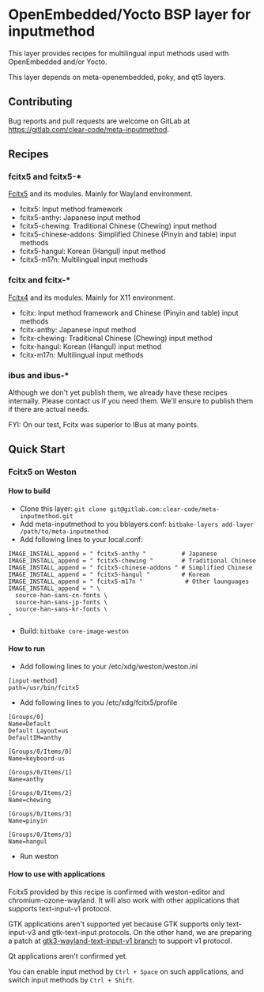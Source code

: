 OpenEmbedded/Yocto BSP layer for inputmethod
=============================================

This layer provides recipes for multilingual input methods used with
OpenEmbedded and/or Yocto.

This layer depends on meta-openembedded, poky, and qt5 layers.

Contributing
------------

Bug reports and pull requests are welcome on GitLab at
https://gitlab.com/clear-code/meta-inputmethod.

Recipes
-------

### fcitx5 and fcitx5-*

[Fcitx5](https://fcitx-im.org/wiki/Fcitx_5) and its modules.
Mainly for Wayland environment.

* fcitx5: Input method framework
* fcitx5-anthy: Japanese input method
* fcitx5-chewing: Traditional Chinese (Chewing) input method
* fcitx5-chinese-addons: Simplified Chinese (Pinyin and table) input methods
* fcitx5-hangul: Korean (Hangul) input method
* fcitx5-m17n: Multilingual input methods

### fcitx and fcitx-*

[Fcitx4](https://fcitx-im.org/wiki/Fcitx) and its modules.
Mainly for X11 environment.

* fcitx: Input method framework and Chinese (Pinyin and table) input methods
* fcitx-anthy: Japanese input method
* fcitx-chewing: Traditional Chinese (Chewing) input method
* fcitx-hangul: Korean (Hangul) input method
* fcitx-m17n: Multilingual input methods

### ibus and ibus-*

Although we don't yet publish them, we already have these recipes internally.
Please contact us if you need them. We'll ensure to publish them if there are
actual needs.

FYI: On our test, Fcitx was superior to IBus at many points.

Quick Start
-----------

### Fcitx5 on Weston

#### How to build

* Clone this layer:
  `git clone git@gitlab.com:clear-code/meta-inputmethod.git `
* Add meta-inputmethod to you bblayers.conf:
  `bitbake-layers add-layer /path/to/meta-inputmethod`
* Add following lines to your local.conf:
```
IMAGE_INSTALL_append = " fcitx5-anthy "          # Japanese
IMAGE_INSTALL_append = " fcitx5-chewing "        # Traditional Chinese
IMAGE_INSTALL_append = " fcitx5-chinese-addons " # Simplified Chinese
IMAGE_INSTALL_append = " fcitx5-hangul "         # Korean
IMAGE_INSTALL_append = " fcitx5-m17n "            # Other launguages
IMAGE_INSTALL_append = " \
  source-han-sans-cn-fonts \
  source-han-sans-jp-fonts \
  source-han-sans-kr-fonts \
"
```
* Build: `bitbake core-image-weston`

#### How to run

* Add following lines to your /etc/xdg/weston/weston.ini
```
[input-method]
path=/usr/bin/fcitx5
```
* Add following lines to you /etc/xdg/fcitx5/profile
```
[Groups/0]
Name=Default
Default Layout=us
DefaultIM=anthy

[Groups/0/Items/0]
Name=keyboard-us

[Groups/0/Items/1]
Name=anthy

[Groups/0/Items/2]
Name=chewing

[Groups/0/Items/3]
Name=pinyin

[Groups/0/Items/3]
Name=hangul
```
* Run weston

#### How to use with applications

Fcitx5 provided by this recipe is confirmed with weston-editor and
chromium-ozone-wayland. It will also work with other applications
that supports text-input-v1 protocol.

GTK applications aren't supported yet because GTK supports only text-input-v3
and gtk-text-input protocols. On the other hand, we are preparing a patch at
[gtk3-wayland-text-input-v1 branch](./-/tree/gtk3-wayland-text-input-v1) to
support v1 protocol.

Qt applications aren't confirmed yet.

You can enable input method by `Ctrl + Space` on such applications, and switch
input methods by `Ctrl + Shift`.

